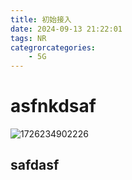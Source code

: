 ```yaml
---
title: 初始接入
date: 2024-09-13 21:22:01
tags: NR
categrorcategories:
    - 5G
---
```

# asfnkdsaf
![1726234902226](image/初始接入/1726234902226.png)
## safdasf
